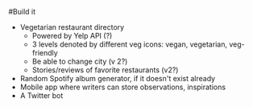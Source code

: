 #Build it

* Vegetarian restaurant directory
  * Powered by Yelp API (?)
  * 3 levels denoted by different veg icons: vegan, vegetarian, veg-friendly
  * Be able to change city (v 2?)
  * Stories/reviews of favorite restaurants (v2?)
* Random Spotify album generator, if it doesn't exist already
* Mobile app where writers can store observations, inspirations
* A Twitter bot
